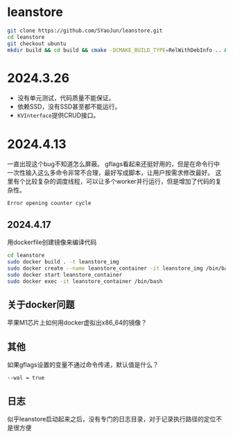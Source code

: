# leanstore
```sh
git clone https://github.com/SYaoJun/leanstore.git
cd leanstore
git checkout ubuntu
mkdir build && cd build && cmake -DCMAKE_BUILD_TYPE=RelWithDebInfo .. && make -j `nproc`
```
# 2024.3.26
- 没有单元测试，代码质量不能保证。
- 依赖SSD，没有SSD甚至都不能运行。
- `KVInterface`提供CRUD接口。
# 2024.4.13
一直出现这个bug不知道怎么屏蔽。
gflags看起来还挺好用的，但是在命令行中一次性输入这么多命令非常不合理，最好写成脚本，让用户按需求修改最好。
这里有个比较复杂的调度线程，可以让多个worker并行运行，但是增加了代码的复杂性。
```
Error opening counter cycle
```
## 2024.4.17
用dockerfile创建镜像来编译代码
```sh
cd leanstore
sudo docker build . -t leanstore_img
sudo docker create --name leanstore_container -it leanstore_img /bin/bash
sudo docker start leanstore_container
sudo docker exec -it leanstore_container /bin/bash
```
## 关于docker问题
苹果M1芯片上如何用docker虚拟出x86_64的镜像？
## 其他
如果gflags设置的变量不通过命令传递，默认值是什么？
```
--wal = true
```
## 日志
似乎leanstore启动起来之后，没有专门的日志目录，对于记录执行路径的定位不是很方便